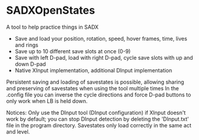 # SADXOpenStates
A tool to help practice things in SADX

- Save and load your position, rotation, speed, hover frames, time, lives and rings
- Save up to 10 different save slots at once (0-9)
- Save with left D-pad, load with right D-pad, cycle save slots with up and down D-pad
- Native XInput implementation, additional DInput implementation

Persistent saving and loading of savestates is possible, allowing sharing and preserving of savestates when using the tool multiple times
In the .config file you can inverse the cycle directions and force D-pad buttons to only work when LB is held down.

Notices: Only use the DInput tool (DInput configuration) if XInput doesn't work by default; you can stop DInput detection by deleting the 'DInput.txt' file in the program directory. Savestates only load correctly in the same act and level.
